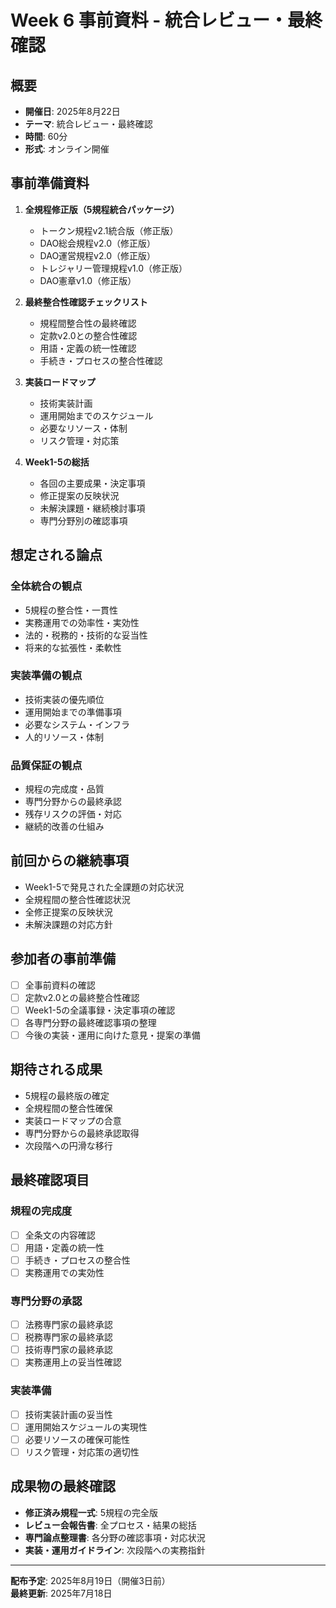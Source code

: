 # Week 6 事前資料 - 統合レビュー・最終確認

## 概要
- **開催日**: 2025年8月22日
- **テーマ**: 統合レビュー・最終確認
- **時間**: 60分
- **形式**: オンライン開催

## 事前準備資料
1. **全規程修正版（5規程統合パッケージ）**
   - トークン規程v2.1統合版（修正版）
   - DAO総会規程v2.0（修正版）
   - DAO運営規程v2.0（修正版）
   - トレジャリー管理規程v1.0（修正版）
   - DAO憲章v1.0（修正版）

2. **最終整合性確認チェックリスト**
   - 規程間整合性の最終確認
   - 定款v2.0との整合性確認
   - 用語・定義の統一性確認
   - 手続き・プロセスの整合性確認

3. **実装ロードマップ**
   - 技術実装計画
   - 運用開始までのスケジュール
   - 必要なリソース・体制
   - リスク管理・対応策

4. **Week1-5の総括**
   - 各回の主要成果・決定事項
   - 修正提案の反映状況
   - 未解決課題・継続検討事項
   - 専門分野別の確認事項

## 想定される論点
### 全体統合の観点
- 5規程の整合性・一貫性
- 実務運用での効率性・実効性
- 法的・税務的・技術的な妥当性
- 将来的な拡張性・柔軟性

### 実装準備の観点
- 技術実装の優先順位
- 運用開始までの準備事項
- 必要なシステム・インフラ
- 人的リソース・体制

### 品質保証の観点
- 規程の完成度・品質
- 専門分野からの最終承認
- 残存リスクの評価・対応
- 継続的改善の仕組み

## 前回からの継続事項
- Week1-5で発見された全課題の対応状況
- 全規程間の整合性確認状況
- 全修正提案の反映状況
- 未解決課題の対応方針

## 参加者の事前準備
- [ ] 全事前資料の確認
- [ ] 定款v2.0との最終整合性確認
- [ ] Week1-5の全議事録・決定事項の確認
- [ ] 各専門分野の最終確認事項の整理
- [ ] 今後の実装・運用に向けた意見・提案の準備

## 期待される成果
- 5規程の最終版の確定
- 全規程間の整合性確保
- 実装ロードマップの合意
- 専門分野からの最終承認取得
- 次段階への円滑な移行

## 最終確認項目
### 規程の完成度
- [ ] 全条文の内容確認
- [ ] 用語・定義の統一性
- [ ] 手続き・プロセスの整合性
- [ ] 実務運用での実効性

### 専門分野の承認
- [ ] 法務専門家の最終承認
- [ ] 税務専門家の最終承認
- [ ] 技術専門家の最終承認
- [ ] 実務運用上の妥当性確認

### 実装準備
- [ ] 技術実装計画の妥当性
- [ ] 運用開始スケジュールの実現性
- [ ] 必要リソースの確保可能性
- [ ] リスク管理・対応策の適切性

## 成果物の最終確認
- **修正済み規程一式**: 5規程の完全版
- **レビュー会報告書**: 全プロセス・結果の総括
- **専門論点整理書**: 各分野の確認事項・対応状況
- **実装・運用ガイドライン**: 次段階への実務指針

---
**配布予定**: 2025年8月19日（開催3日前）  
**最終更新**: 2025年7月18日 